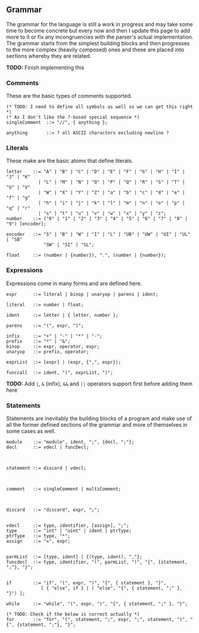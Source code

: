 ## Grammar

The grammar for the language is still a work in progress and may take some time to
become concrete but every now and then I update this page to add more to it or fix
any incongruencies with the parser's actual implementation. The grammar starts from
the simplest building blocks and then progresses to the more complex (heavily composed)
ones and these are placed into sections whereby they are related.

**TODO:** Finish implementing this

### Comments

These are the basic types of comments supported.

```
(* TODO: I need to define all symbols as well so we can get this right *)
(* As I don't like the ?-based special sequence *)
singleComment  ::= "//", { anything };

anything       ::= ? all ASCII characters excluding newline ?
```

### Literals

These make are the basic atoms that define literals.

```
letter    ::= "A" | "B" | "C" | "D" | "E" | "F" | "G" | "H" | "I" | "J" | "K"
            | "L" | "M" | "N" | "O" | "P" | "Q" | "R" | "S" | "T" | "U" | "V"
            | "W" | "X" | "Y" | "Z" | "a" | "b" | "c" | "d" | "e" | "f" | "g"
            | "h" | "i" | "j" | "k" | "l" | "m" | "n" | "o" | "p" | "q" | "r"
            | "s" | "t" | "u" | "v" | "w" | "x" | "y" | "z";
number    ::= ("0" | "1" | "2" | "3" | "4" | "5" | "6" | "7" | "8" | "9") [encoder];

encoder   ::= "S" | "B" | "W" | "I" | "L" | "UB" | "UW" | "UI" | "UL" | "SB"
              "SW" | "SI" | "SL";

float     ::= (number | {number}), ".", (number | {number});
```

### Expressions

Expressions come in many forms and are defined here.

```
expr      ::= literal | binop | unaryop | parens | ident;

literal   ::= number | float;

ident     ::= letter | { letter, number };

parens    ::= "(", expr, ")";

infix     ::= "+" | "-" | "*" | "-";
prefix    ::= "*" | "&";
binop     ::= expr, operator, expr;
unaryop   ::= prefix, operator;

exprList  ::= [expr] | (expr, {",", expr});

funccall  ::= ident, "(", exprList, ")";
```

**TODO:** Add `|`, `&` (infix), `&&` and `||` operators support first before adding them here

### Statements

Statements are inevitably the building blocks of a program and make
use of all the former defined sections of the grammar and more of
themselves in some cases as well.

```
module    ::= "module", ident, ";", {decl, ";"};
decl      ::= vdecl | funcDecl;



statement ::= discard | vdecl;



comment   ::= singleComment | multiComment;



discard   ::= "discard", expr, ";";


vdecl     ::= type, identifier, [assign], ";";
type      ::= "int" | "uint" | ident | ptrType;
ptrType   ::= type, "*";
assign    ::= "=", expr;


parmList  ::= [type, ident] | {(type, ident), ","};
funcdecl  ::= type, identifier, "(", parmList, ")", "{", {statement, ";"}, "}";


if        ::= "if", "(", expr, ")", "{", { statement }, "}",
             [ { "else", if } | ( "else", "{", { statement, ";" }, "}") ];

while     ::= "while", "(", expr, ")", "{", { statement, ";" }, "}";

(* TODO: Check if the below is correct actually *)
for       ::= "for", "(", statement, ";", expr, ";", statement, ")", "{", {statement, ";"}, "}";
```